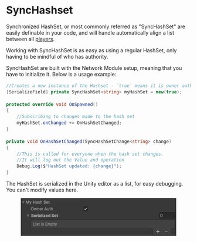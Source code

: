 # SyncHashset

Synchronized HashSet, or most commonly referred as "SyncHashSet" are easily definable in your code, and will handle automatically align a list between all [players](../../../terminology/playerid-client-connection.md).

Working with SyncHashSet is as easy as using a regular HashSet, only having to be mindful of who has authority.

SyncHashSet are built with the Network Module setup, meaning that you have to initialize it. Below is a usage example:

```csharp
//Creates a new instance of the Hashset - `true` means it is owner auth. 
[SerializeField] private SyncHashSet<string> myHashSet = new(true);

protected override void OnSpawned()
{
    //Subscribing to changes made to the hash set
    myHashSet.onChanged += OnHashSetChanged;
}

private void OnHashSetChanged(SyncHashSetChange<string> change)
{
    //This is called for everyone when the hash set changes.
    //It will log out the Value and operation
    Debug.Log($"HashSet updated: {change}");
}
```

The HashSet is serialized in the Unity editor as a list, for easy debugging. You can't modify values here.

<figure><img src="../../../.gitbook/assets/image (6) (1) (1).png" alt=""><figcaption></figcaption></figure>
